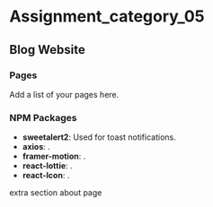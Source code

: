 # Assignment_category_05

## Blog Website

### Pages

Add a list of your pages here.

### NPM Packages

- **sweetalert2**: Used for toast notifications.
- **axios**: .
- **framer-motion**: .
- **react-lottie**: .
- **react-Icon**: .

extra section about page 